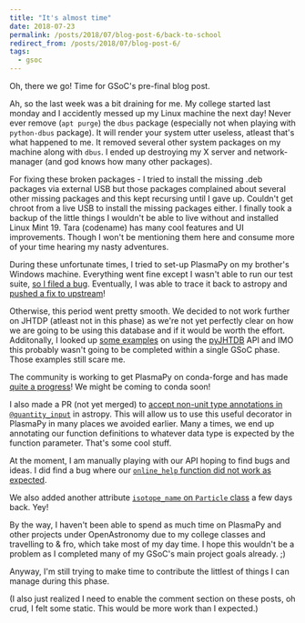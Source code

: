 ```yaml
---
title: "It's almost time"
date: 2018-07-23
permalink: /posts/2018/07/blog-post-6/back-to-school
redirect_from: /posts/2018/07/blog-post-6/
tags:
  - gsoc
---
```


Oh, there we go! Time for GSoC's pre-final blog post.

Ah, so the last week was a bit draining for me. My college started last monday
and I accidently messed up my Linux machine the next day! Never ever remove
(`apt purge`) the `dbus` package (especially not when playing with `python-dbus` package).
It will render your system utter useless, atleast that's what happened to me.
It removed several other system packages on my machine along with `dbus`.
I ended up destroying my X server and network-manager (and god knows how many other packages).

For fixing these broken packages - I tried to install the missing .deb packages via external USB but those packages
complained about several other missing packages and this kept recursing
until I gave up. Couldn't get chroot from a live USB to install the missing
packages either.
I finally took a backup of the little things I wouldn't be able to live
without and installed Linux Mint 19. Tara (codename) has many cool features and UI
improvements. Though I won't be mentioning them here and consume more of your
time hearing my nasty adventures.

During these unfortunate times, I tried to set-up PlasmaPy on my brother's
Windows machine. Everything went fine except I wasn't able to run our
test suite, [so I filed a bug](https://github.com/PlasmaPy/PlasmaPy/issues/516).
Eventually, I was able to trace it back to astropy and
[pushed a fix to upstream](https://github.com/astropy/astropy/pull/7673)!

Otherwise, this period went pretty smooth. We decided to not work further on
JHTDP (atleast not in this phase) as we're not yet perfectly clear on how we
are going to be using this database and if it would be worth the effort.
Additonally, I looked up [some examples](https://github.com/idies/pyJHTDB/tree/master/examples)
on using the [pyJHTDB](https://github.com/idies/pyJHTDB) API and IMO this
probably wasn't going to be completed within a single GSoC phase. Those
examples still scare me.

The community is working to get PlasmaPy on conda-forge and has made
[quite a progress](https://github.com/conda-forge/staged-recipes/pull/4793)!
We might be coming to conda soon!

I also made a PR (not yet merged) to
[accept non-unit type annotations in `@quantity_input`](https://github.com/astropy/astropy/pull/7672)
in astropy. This will allow us to use this useful decorator in PlasmaPy in many
places we avoided earlier. Many a times, we end up annotating our function definitions
to whatever data type is expected by the function parameter. That's some cool stuff.

At the moment, I am manually playing with our API hoping to find bugs and ideas.
I did find a bug where our
[`online_help` function did not work as expected](https://github.com/PlasmaPy/PlasmaPy/pull/511).

We also added another attribute
[`isotope_name` on `Particle` class](https://github.com/PlasmaPy/PlasmaPy/pull/510)
a few days back. Yey!

By the way, I haven't been able to spend as much time on PlasmaPy and other projects under
OpenAstronomy due to my college classes and travelling to & fro, which take most
of my day time. I hope this wouldn't be a problem as I completed many of my
GSoC's main project goals already. ;)

Anyway, I'm still trying to make time to contribute the littlest of things I can
manage during this phase.

(I also just realized I need to enable the comment section on these posts, oh crud,
I felt some static. This would be more work than I expected.)
